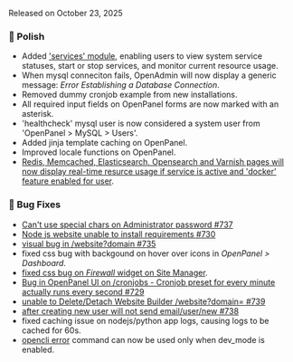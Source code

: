 Released on October 23, 2025

### 💅 Polish
- Added ['services' module](https://i.postimg.cc/08pmwZFG/slika.png), enabling users to view system service statuses, start or stop services, and monitor current resource usage.
- When mysql conneciton fails, OpenAdmin will now display a generic message: *Error Establishing a Database Connection*.
- Removed dummy cronjob example from new installations.
- All required input fields on OpenPanel forms are now marked with an asterisk.
- 'healthcheck' mysql user is now considered a system user from 'OpenPanel > MySQL > Users'.
- Added jinja template caching on OpenPanel.
- Improved locale functions on OpenPanel.
- [Redis, Memcached, Elasticsearch, Opensearch and Varnish pages will now display real-time resurce usage if service is active and 'docker' feature enabled for user](https://i.postimg.cc/MxCWSDrj/2025-10-22-17-22.png).

### 🐛 Bug Fixes
- [Can't use special chars on Administrator password #737](https://github.com/stefanpejcic/OpenPanel/issues/737)
- [Node js website unable to install requirements #730](https://github.com/stefanpejcic/OpenPanel/issues/730)
- [visual bug in /website?domain #735](https://github.com/stefanpejcic/OpenPanel/issues/735)
- fixed css bug with backgound on hover over icons in *OpenPanel > Dashboard*.
- [fixed css bug on *Firewall* widget on Site Manager](https://i.postimg.cc/qqGKZ1Cm/2025-10-20-14-11.png).
- [Bug in OpenPanel UI on /cronjobs - Cronjob preset for every minute actually runs every second #729](https://github.com/stefanpejcic/OpenPanel/issues/729)
- [unable to Delete/Detach Website Builder /website?domain= #739](https://github.com/stefanpejcic/OpenPanel/issues/739)
- [after creating new user will not send email/user/new #738](https://github.com/stefanpejcic/OpenPanel/issues/738)
- fixed caching issue on nodejs/python app logs, causing logs to be cached for 60s.
- [opencli error](https://dev.openpanel.com/cli/error.html#Error) command can now be used only when dev_mode is enabled.
